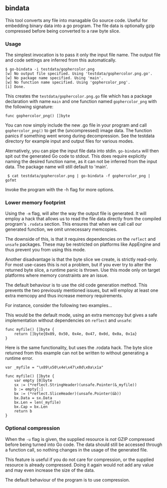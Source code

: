 ## bindata

This tool converts any file into managable Go source code. Useful for embedding
binary data into a go program. The file data is optionally gzip compressed
before being converted to a raw byte slice.

### Usage

The simplest invocation is to pass it only the input file name.
The output file and code settings are inferred from this automatically.

    $ go-bindata -i testdata/gophercolor.png
    [w] No output file specified. Using 'testdata/gophercolor.png.go'.
    [w] No package name specified. Using 'main'.
    [w] No function name specified. Using 'gophercolor_png'.
    [i] Done.

This creates the `testdata/gophercolor.png.go` file which has a package
declaration with name `main` and one function named `gophercolor_png` with
the following signature:

    func gophercolor_png() []byte

You can now simply include the new .go file in your program and call
`gophercolor_png()` to get the (uncompressed) image data. The function panics
if something went wrong during decompression. See the testdata directory for
example input and output files for various modes.

Aternatively, you can pipe the input file data into stdin. `go-bindata` will
then spit out the generated Go code to stdout. This does require explicitly
naming the desired function name, as it can not be inferred from the
input data. The package name will still default to 'main'.

     $ cat testdata/gophercolor.png | go-bindata -f gophercolor_png | gofmt

Invoke the program with the -h flag for more options.


### Lower memory footprint

Using the `-m` flag, will alter the way the output file is generated.
It will employ a hack that allows us to read the file data directly from
the compiled program's `.rodata` section. This ensures that when we call
call our generated function, we omit unnecessary memcopies.

The downside of this, is that it requires dependencies on the `reflect` and
`unsafe` packages. These may be restricted on platforms like AppEngine and
thus prevent you from using this mode.

Another disadvantage is that the byte slice we create, is strictly read-only.
For most use-cases this is not a problem, but if you ever try to alter the
returned byte slice, a runtime panic is thrown. Use this mode only on target
platforms where memory constraints are an issue.

The default behaviour is to use the old code generation method. This
prevents the two previously mentioned issues, but will employ at least one
extra memcopy and thus increase memory requirements.

For instance, consider the following two examples...

This would be the default mode, using an extra memcopy but gives a safe
implementation without dependencies on `reflect` and `unsafe`:

    func myfile() []byte {
        return []byte{0x89, 0x50, 0x4e, 0x47, 0x0d, 0x0a, 0x1a}
    }

Here is the same functionality, but uses the .rodata hack.
The byte slice returned from this example can not be written to without
generating a runtime error.

    var _myfile = "\x89\x50\x4e\x47\x0d\x0a\x1a"
    
    func myfile() []byte {
        var empty [0]byte
	    sx := (*reflect.StringHeader)(unsafe.Pointer(&_myfile))
	    b := empty[:]
	    bx := (*reflect.SliceHeader)(unsafe.Pointer(&b))
	    bx.Data = sx.Data
	    bx.Len = len(_myfile)
	    bx.Cap = bx.Len
	    return b
    }


### Optional compression

When the `-u` flag is given, the supplied resource is *not* GZIP compressed
before being turned into Go code. The data should still be accessed through
a function call, so nothing changes in the usage of the generated file.

This feature is useful if you do not care for compression, or the supplied
resource is already compressed. Doing it again would not add any value and may
even increase the size of the data.

The default behaviour of the program is to use compression.

